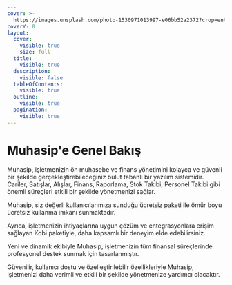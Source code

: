 ```yaml
---
cover: >-
  https://images.unsplash.com/photo-1530971013997-e06bb52a2372?crop=entropy&cs=srgb&fm=jpg&ixid=M3wxOTcwMjR8MHwxfHNlYXJjaHwyfHxhY2NvdW50aW5nfGVufDB8fHx8MTcwNTE5NTMxNHww&ixlib=rb-4.0.3&q=85
coverY: 0
layout:
  cover:
    visible: true
    size: full
  title:
    visible: true
  description:
    visible: false
  tableOfContents:
    visible: true
  outline:
    visible: true
  pagination:
    visible: true
---
```


# Muhasip'e Genel Bakış

Muhasip, işletmenizin ön muhasebe ve finans yönetimini kolayca ve güvenli bir şekilde gerçekleştirebileceğiniz bulut tabanlı bir yazılım sistemidir. Cariler, Satışlar, Alışlar, Finans, Raporlama, Stok Takibi, Personel Takibi gibi önemli süreçleri etkili bir şekilde yönetmenizi sağlar.

&#x20;

Muhasip, siz değerli kullanıcılarımıza sunduğu ücretsiz paketi ile ömür boyu ücretsiz kullanma imkanı sunmaktadır.

&#x20;Ayrıca, işletmenizin ihtiyaçlarına uygun çözüm ve entegrasyonlara erişim sağlayan Kobi paketiyle,  daha kapsamlı bir deneyim elde edebilirsiniz.





Yeni ve dinamik ekibiyle Muhasip, işletmenizin tüm finansal süreçlerinde profesyonel destek sunmak için tasarlanmıştır.&#x20;

Güvenilir, kullanıcı dostu ve özelleştirilebilir özellikleriyle Muhasip, işletmenizi daha verimli ve etkili bir şekilde yönetmenize yardımcı olacaktır.
